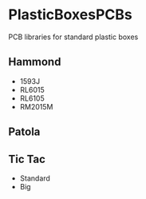 # PlasticBoxesPCBs
PCB libraries for standard plastic boxes

## Hammond
- 1593J
- RL6015
- RL6105
- RM2015M
## Patola
## Tic Tac
- Standard
- Big
